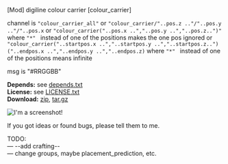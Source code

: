 [Mod] digiline colour carrier [colour_carrier]

channel is ```"colour_carrier_all"``` or ```"colour_carrier/"..pos.z .."/"..pos.y .."/"..pos.x```
or ```"colour_carrier("..pos.x ..","..pos.y ..","..pos.z..")"``` where ```"*" ``` instead of one of the positions makes the one pos ignored
or ```"colour_carrier("..startpos.x ..","..startpos.y ..","..startpos.z..")("..endpos.x ..","..endpos.y ..","..endpos.z)``` where ```"*" ``` instead of one of the positions means infinite

msg is "#RRGGBB"

**Depends:** see [depends.txt](https://raw.githubusercontent.com/HybridDog/colour_carrier/master/depends.txt)  
**License:** see [LICENSE.txt](https://raw.githubusercontent.com/HybridDog/colour_carrier/master/LICENSE.txt)  
**Download:** [zip](https://github.com/HybridDog/colour_carrier/archive/master.zip), [tar.gz](https://github.com/HybridDog/colour_carrier/tarball/master)  

![I'm a screenshot!](https://d.maxfile.ro/fevbgdnlwq.png)

If you got ideas or found bugs, please tell them to me.


TODO:  
— --add crafting--  
— change groups, maybe placement_prediction, etc.  

